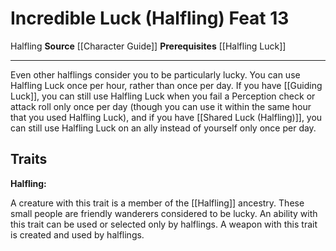 ﻿---
actions: null
cost: null
element: null
feat: Incredible Luck (Halfling)
frequency: null
heighten_level: null
id: '1023'
level: '13'
name: Incredible Luck (Halfling)
prerequisite: '[[DATABASE/feat/Halfling Luck|Halfling Luck]]'
rarity: Common
requirement: null
school: null
source: '[[DATABASE/source/Character Guide|Character Guide]]'
subcategory: null
trait:
- '[[DATABASE/trait/Halfling|Halfling]]'
trigger: null
type: Feat

---
# Incredible Luck (Halfling) <span class="item-type">Feat 13</span>

<span class="item-trait">Halfling</span>
**Source** [[Character Guide]] 
**Prerequisites** [[Halfling Luck]]

---
Even other halflings consider you to be particularly lucky. You can use Halfling Luck once per hour, rather than once per day. If you have [[Guiding Luck]], you can still use Halfling Luck when you fail a Perception check or attack roll only once per day (though you can use it within the same hour that you used Halfling Luck), and if you have [[Shared Luck (Halfling)]], you can still use Halfling Luck on an ally instead of yourself only once per day.

## Traits

**Halfling:**

A creature with this trait is a member of the [[Halfling]] ancestry. These small people are friendly wanderers considered to be lucky. An ability with this trait can be used or selected only by halflings. A weapon with this trait is created and used by halflings.